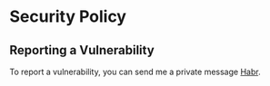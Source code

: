 # Security Policy

## Reporting a Vulnerability

To report a vulnerability, you can send me a private message [Habr](https://career.habr.com/dmitry_skvortsov).
